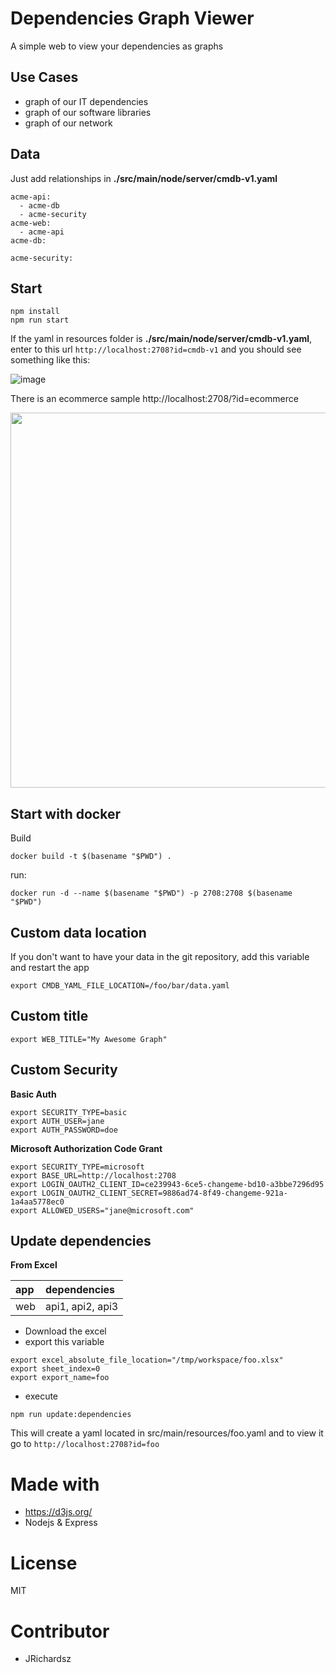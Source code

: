 # Dependencies Graph Viewer

A simple web to view your dependencies as graphs

## Use Cases

- graph of our IT dependencies
- graph of our software libraries
- graph of our network

## Data

Just add relationships in **./src/main/node/server/cmdb-v1.yaml**

```
acme-api:
  - acme-db
  - acme-security
acme-web:
  - acme-api
acme-db:

acme-security:
```

## Start

```
npm install
npm run start
```

If the yaml in resources folder is **./src/main/node/server/cmdb-v1.yaml**, enter to this url `http://localhost:2708?id=cmdb-v1` and you should see something like this:

![image](https://user-images.githubusercontent.com/3322836/233228165-76d9d7a7-4da4-484a-b28a-f4254bf7a20b.png)

There is an ecommerce sample http://localhost:2708/?id=ecommerce

<img src="https://github.com/jrichardsz-software-architect-tools/dependency-graph-viewer/assets/3322836/2eb58c7f-beab-479b-9589-390c0cc7b21b"  width=600>

## Start with docker

Build

```
docker build -t $(basename "$PWD") .
```

run:


```
docker run -d --name $(basename "$PWD") -p 2708:2708 $(basename "$PWD")
```

## Custom data location

If you don't want to have your data in the git repository, add this variable and restart the app

```
export CMDB_YAML_FILE_LOCATION=/foo/bar/data.yaml
```

## Custom title

```
export WEB_TITLE="My Awesome Graph"
```

## Custom Security

**Basic Auth**

```
export SECURITY_TYPE=basic
export AUTH_USER=jane
export AUTH_PASSWORD=doe
```

**Microsoft Authorization Code Grant**

```
export SECURITY_TYPE=microsoft
export BASE_URL=http://localhost:2708
export LOGIN_OAUTH2_CLIENT_ID=ce239943-6ce5-changeme-bd10-a3bbe7296d95
export LOGIN_OAUTH2_CLIENT_SECRET=9886ad74-8f49-changeme-921a-1a4aa5778ec0
export ALLOWED_USERS="jane@microsoft.com"
```

## Update dependencies

**From Excel**

|app|dependencies|
|:--|:--|
|web|api1, api2, api3|

- Download the excel
- export this variable

```
export excel_absolute_file_location="/tmp/workspace/foo.xlsx"
export sheet_index=0
export export_name=foo
```

- execute

```
npm run update:dependencies
```

This will create a yaml located in src/main/resources/foo.yaml and to view it go to  `http://localhost:2708?id=foo`

# Made with

- https://d3js.org/
- Nodejs & Express

# License

MIT

# Contributor

- JRichardsz